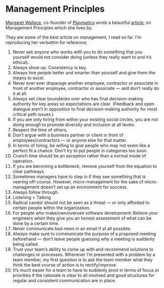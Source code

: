 # Management Principles

[Margaret Wallace](https://twitter.com/MargaretWallace), co-founder of [Playmatics](https://playmatics.com/) wrote a beautiful [article](https://medium.com/@margaretw/management-principles-963c49badbe5), on Management Principles which she lives by.

They are some of the best article on management, I read so far. I'm reproducing her verbattim for reference;

1. Never ask anyone who works with you to do something that you yourself would not consider doing (unless they really want to and it’s ethical).
2. Always show up. Consistency is key.
3. Always hire people better and smarter than yourself and give them the means to excel.
4. Never ever ever disparage another employee, contractor or associate in front of another employee, contractor or associate — and don’t really do it at all.
5. Always set clear boundaries over who has final decision-making authority for key areas so expectations are clear. (Feedback and open dialogue aren’t in opposition to final decision-making authority for most critical path issues.)
6. If you are only hiring from within your existing social circles, you are not doing enough to promote diversity and inclusion at all levels.
7. Respect the time of others.
8. Don’t argue with a business partner or client in front of employees/contractors — or anyone else for that matter.
9. In terms of hiring, be willing to give people who may not seem like a perfect fit a chance. Don’t try to put people in categories too soon.
10. Crunch time should be an exception rather than a normal mode of operation.
11. If you are becoming a bottleneck, remove yourself from the equation to clear pathways.
12. Sometimes managers have to step in if they see something that is veering off-course. However, micro-management for the sake of micro-management doesn’t set up an environment for success.
13. Always follow through.
14. Listening > Talking
15. Radical candor should not be seen as a threat — or only afforded to certain people within the organization.
16. For people who make/own/oversee software development: Believe your engineers when they give you an honest assessment of what can be done by a certain time.
17. Never communicate bad news in an email if at all possible.
18. Always make sure to communicate the purpose of a proposed meeting beforehand — don’t leave people guessing why a meeting is suddenly being called.
19. Trust your team’s ability to come up with and recommend solutions to challenges or processes. Whenever I’m presented with a problem by a team member, my first question is to ask the team member what they think the best course of action is to rectify/improve.
20. It’s much easier for a team to have to suddenly pivot in terms of focus or priorities if the rationale is clear to all involved and good structures for regular and consistent communication are in place.